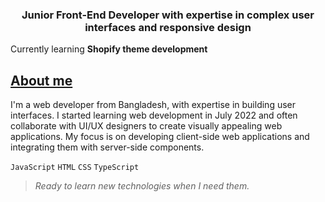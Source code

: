 <h3 align="center">Junior Front-End Developer with expertise in complex user interfaces and responsive design</h3>

<!-- Currently working on __*[Database design and automatic APIs create tool]()*__ web app -->

Currently learning __Shopify theme development__

## __[About me]()__
I'm a web developer from Bangladesh, with expertise in building user interfaces. I started learning web development in July 2022 and often collaborate with UI/UX designers to create visually appealing web applications. My focus is on developing client-side web applications and integrating them with server-side components.

`JavaScript` `HTML` `CSS` `TypeScript`

> *Ready to learn new technologies when I need them.*
